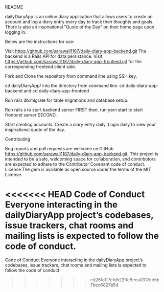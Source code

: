 README

dailyDiaryApp is an online diary application that allows users to create an account and log a diary entry every day to track their thoughts and goals. There is also an inspirational "Quote of the Day" on their home page upon logging in. 

Below are the instructions for use:

Visit https://github.com/sarawall1187/daily-diary-app-backend.git
The backend is a Rails API for data persistance. 
Visit https://github.com/sarawall1187/daily-diary-app-frontend.git 
for the corresponding frontend client side. 

Fork and Clone the repository from command line using SSH key.

cd dailyDiaryApp/ into the directory from command line. cd daily-diary-app-backend and cd daily-diary-app-frontend

Run rails db:migrate for table migrations and database setup.

Run rails s to start backend server FIRST then, run yarn start to start frontend server SECOND.

Start creating accounts. Create a diary entry daily. Login daily to view your inspirational quote of the day.

Contributing

Bug reports and pull requests are welcome on GitHub https://github.com/sarawall1187/daily-diary-app-backend.git. This project is intended to be a safe, welcoming space for collaboration, and contributors are expected to adhere to the Contributor Covenant code of conduct.
License The gem is available as open source under the terms of the MIT License.

<<<<<<< HEAD
Code of Conduct Everyone interacting in the dailyDiaryApp project’s codebases, issue trackers, chat rooms and mailing lists is expected to follow the code of conduct.
=======
Code of Conduct Everyone interacting in the dailyDiaryApp project’s codebases, issue trackers, chat rooms and mailing lists is expected to follow the code of conduct.
>>>>>>> cd26fa1f7efdb220e9eea0317eb5b7bec6827a5d
